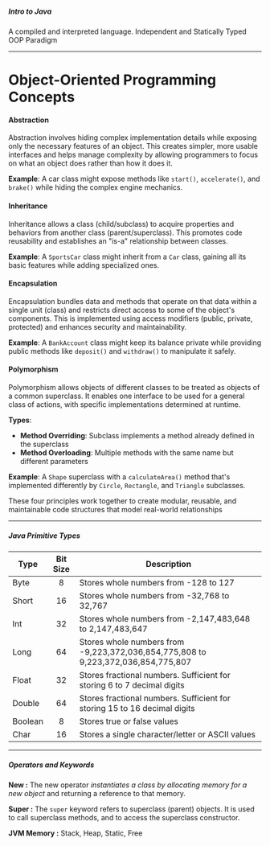 ##### Intro to Java
A compiled and interpreted language.
Independent and Statically Typed
OOP Paradigm


---
# Object-Oriented Programming Concepts
#### Abstraction

Abstraction involves hiding complex implementation details while exposing only the necessary features of an object. This creates simpler, more usable interfaces and helps manage complexity by allowing programmers to focus on what an object does rather than how it does it.

**Example**: A car class might expose methods like `start()`, `accelerate()`, and `brake()` while hiding the complex engine mechanics.

#### Inheritance

Inheritance allows a class (child/subclass) to acquire properties and behaviors from another class (parent/superclass). This promotes code reusability and establishes an "is-a" relationship between classes.

**Example**: A `SportsCar` class might inherit from a `Car` class, gaining all its basic features while adding specialized ones.

#### Encapsulation

Encapsulation bundles data and methods that operate on that data within a single unit (class) and restricts direct access to some of the object's components. This is implemented using access modifiers (public, private, protected) and enhances security and maintainability.

**Example**: A `BankAccount` class might keep its balance private while providing public methods like `deposit()` and `withdraw()` to manipulate it safely.

#### Polymorphism

Polymorphism allows objects of different classes to be treated as objects of a common superclass. It enables one interface to be used for a general class of actions, with specific implementations determined at runtime.

**Types**:

- **Method Overriding**: Subclass implements a method already defined in the superclass
- **Method Overloading**: Multiple methods with the same name but different parameters

**Example**: A `Shape` superclass with a `calculateArea()` method that's implemented differently by `Circle`, `Rectangle`, and `Triangle` subclasses.

These four principles work together to create modular, reusable, and maintainable code structures that model real-world relationships


---
##### Java Primitive Types

| Type    | Bit Size            | Description                                                                       |
| ------- | ------------------- | --------------------------------------------------------------------------------- |
| Byte    | <center>8</center>  | Stores whole numbers from -128 to 127                                             |
| Short   | <center>16</center> | Stores whole numbers from -32,768 to 32,767                                       |
| Int     | <center>32</center> | Stores whole numbers from -2,147,483,648 to 2,147,483,647                         |
| Long    | <center>64</center> | Stores whole numbers from -9,223,372,036,854,775,808 to 9,223,372,036,854,775,807 |
| Float   | <center>32</center> | Stores fractional numbers. Sufficient for storing 6 to 7 decimal digits           |
| Double  | <center>64</center> | Stores fractional numbers. Sufficient for storing 15 to 16 decimal digits         |
| Boolean | <center>8</center>  | Stores true or false values                                                       |
| Char    | <center>16</center> | Stores a single character/letter or ASCII values                                  |


---
##### Operators and Keywords

**New :** 
	The new operator _instantiates a class by allocating memory for a new object_ and returning a reference to that memory.

**Super :** 
	The `super` keyword refers to superclass (parent) objects.
	It is used to call superclass methods, and to access the superclass constructor.

**JVM Memory :**
	Stack, Heap, Static, Free

